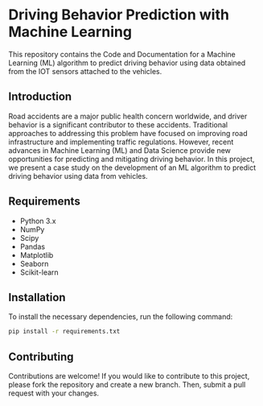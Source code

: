 # Driving Behavior Prediction with Machine Learning

This repository contains the Code and Documentation for a Machine Learning (ML) algorithm to predict driving behavior using data obtained from the IOT sensors attached to the vehicles.

## Introduction
Road accidents are a major public health concern worldwide, and driver behavior is a significant contributor to these accidents. Traditional approaches to addressing this problem have focused on improving road infrastructure and implementing traffic regulations. However, recent advances in Machine Learning (ML) and Data Science provide new opportunities for predicting and mitigating driving behavior. In this project, we present a case study on the development of an ML algorithm to predict driving behavior using data from vehicles.

## Requirements
- Python 3.x
- NumPy
- Scipy
- Pandas
- Matplotlib
- Seaborn
- Scikit-learn

## Installation
To install the necessary dependencies, run the following command:
```bash 
pip install -r requirements.txt
```

## Contributing
Contributions are welcome! If you would like to contribute to this project, please fork the repository and create a new branch. Then, submit a pull request with your changes.
